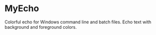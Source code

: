 # MyEcho
Colorful echo for Windows command line and batch files.
Echo text with background and foreground colors.
